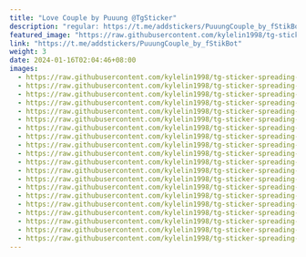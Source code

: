 ```yaml
---
title: "Love Couple by Puuung @TgSticker"
description: "regular: https://t.me/addstickers/PuuungCouple_by_fStikBot"
featured_image: "https://raw.githubusercontent.com/kylelin1998/tg-sticker-spreading-worldwide-images/main/img/d1b64ce8-9d23-4cd0-ade1-47bac0c3fb89.jpg"
link: "https://t.me/addstickers/PuuungCouple_by_fStikBot"
weight: 3
date: 2024-01-16T02:04:46+08:00
images:
  - https://raw.githubusercontent.com/kylelin1998/tg-sticker-spreading-worldwide-images/main/img/d1b64ce8-9d23-4cd0-ade1-47bac0c3fb89.jpg
  - https://raw.githubusercontent.com/kylelin1998/tg-sticker-spreading-worldwide-images/main/img/325caecb-a144-432c-b6c4-7858b8a9212a.jpg
  - https://raw.githubusercontent.com/kylelin1998/tg-sticker-spreading-worldwide-images/main/img/394e8575-8d7d-439b-bd96-36e4289a0e7d.jpg
  - https://raw.githubusercontent.com/kylelin1998/tg-sticker-spreading-worldwide-images/main/img/eea7e4a5-c3f6-4055-9d67-df2fe4a9f305.jpg
  - https://raw.githubusercontent.com/kylelin1998/tg-sticker-spreading-worldwide-images/main/img/d66a20e4-7c6d-4eef-a8fe-e7556a0f980c.jpg
  - https://raw.githubusercontent.com/kylelin1998/tg-sticker-spreading-worldwide-images/main/img/320be339-c4ad-4d5d-ae49-d601418a7eb8.jpg
  - https://raw.githubusercontent.com/kylelin1998/tg-sticker-spreading-worldwide-images/main/img/508f239b-d969-4f61-80bd-b713bd150418.jpg
  - https://raw.githubusercontent.com/kylelin1998/tg-sticker-spreading-worldwide-images/main/img/95af1d55-7ac5-4d24-b9ea-202c4e71b031.jpg
  - https://raw.githubusercontent.com/kylelin1998/tg-sticker-spreading-worldwide-images/main/img/3968659a-0283-4ed3-8be5-4f3334adfe20.jpg
  - https://raw.githubusercontent.com/kylelin1998/tg-sticker-spreading-worldwide-images/main/img/71f97a2a-77df-4a99-b973-45d96cddeadc.jpg
  - https://raw.githubusercontent.com/kylelin1998/tg-sticker-spreading-worldwide-images/main/img/f3fd3263-2188-4c78-8f85-3703b64d57ba.jpg
  - https://raw.githubusercontent.com/kylelin1998/tg-sticker-spreading-worldwide-images/main/img/ffd2e493-8820-430c-adbd-00a7eeb0658a.jpg
  - https://raw.githubusercontent.com/kylelin1998/tg-sticker-spreading-worldwide-images/main/img/ad534c6f-cba8-49c8-aa5c-5b3641ee3c51.jpg
  - https://raw.githubusercontent.com/kylelin1998/tg-sticker-spreading-worldwide-images/main/img/a325e25d-e392-4dcd-9933-5aa9326ec18f.jpg
  - https://raw.githubusercontent.com/kylelin1998/tg-sticker-spreading-worldwide-images/main/img/0197a3ad-2dd6-4980-896a-6a7ca732291f.jpg
  - https://raw.githubusercontent.com/kylelin1998/tg-sticker-spreading-worldwide-images/main/img/14467e43-0737-4664-9c13-bd48840748ea.jpg
  - https://raw.githubusercontent.com/kylelin1998/tg-sticker-spreading-worldwide-images/main/img/97e95382-e13d-4202-a553-c30aa83f65b8.jpg
  - https://raw.githubusercontent.com/kylelin1998/tg-sticker-spreading-worldwide-images/main/img/9ee4c0ee-de86-44d1-bed4-f89b9f1f3eeb.jpg
  - https://raw.githubusercontent.com/kylelin1998/tg-sticker-spreading-worldwide-images/main/img/65d0639a-8c3b-4977-83f6-da562739bc13.jpg
  - https://raw.githubusercontent.com/kylelin1998/tg-sticker-spreading-worldwide-images/main/img/a87e23ba-9aef-436f-b58f-d01fc2dba487.jpg
---
```

